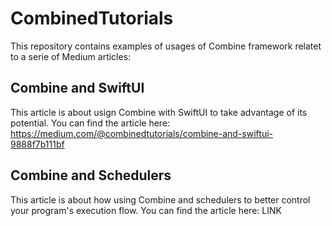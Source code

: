 # CombinedTutorials

This repository contains examples of usages of Combine framework relatet to a serie of Medium articles:

## Combine and SwiftUI
This article is about usign Combine with SwiftUI to take advantage of its potential.
You can find the article here:  https://medium.com/@combinedtutorials/combine-and-swiftui-9888f7b111bf

## Combine and Schedulers
This article is about how using Combine and schedulers to better control your program's execution flow.
You can find the article here:  LINK
